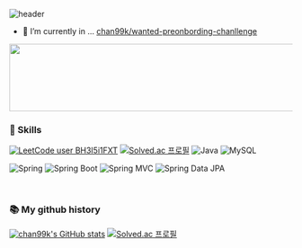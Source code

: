 ![header](https://capsule-render.vercel.app/api?type=wave&color=auto&height=300&section=header&text=chan99k's%20profile&fontSize=90)

- 🌱 I’m currently in ... [chan99k/wanted-preonbording-chanllenge](https://github.com/chan99k/wanted-preonboarding-challenge-backend-31)


<a href="https://github.com/devxb/gitanimals">
  <img src="https://render.gitanimals.org/lines/chan99k?pet-id=1" width="1500" height="120"/>
</a>

<br/>


### 🔨 Skills
[![LeetCode user BH3I5i1FXT](https://img.shields.io/badge/dynamic/json?style=flat&labelColor=black&color=%23ffa116&label=Solved&query=solvedOverTotal&url=https%3A%2F%2Fleetcode-badge.vercel.app%2Fapi%2Fusers%2FBH3I5i1FXT&logo=leetcode&logoColor=yellow)](https://leetcode.com/BH3I5i1FXT/)
[![Solved.ac 프로필](http://mazassumnida.wtf/api/mini/generate_badge?boj=kjkj5868)](https://solved.ac/kjkj5868) 
![Java](https://img.shields.io/badge/-Java-007396?logo=java&logoColor=white)
![MySQL](https://img.shields.io/badge/-MySQL-4479A1?logo=mysql&logoColor=white)

![Spring](https://img.shields.io/badge/Spring-6DB33F.svg?&flat&logo=Spring&logoColor=white)
![Spring Boot](https://img.shields.io/badge/-Spring%20Boot-6DB33F?logo=spring%20boot&logoColor=white)
![Spring MVC](https://img.shields.io/badge/-Spring%20MVC-6DB33F)
![Spring Data JPA](https://img.shields.io/badge/-Spring%20Data%20JPA-6DB33F?)

<br/>



### 📚 My github history
[![chan99k's GitHub stats](https://github-readme-stats.vercel.app/api?username=chan99k)](https://github.com/anuraghazra/github-readme-stats)  [![Solved.ac 프로필](http://mazassumnida.wtf/api/v2/generate_badge?boj=kjkj5868)](https://solved.ac/kjkj5868)

